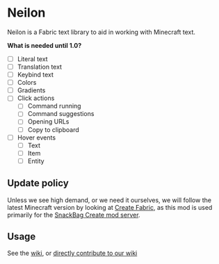 # Neilon

Neilon is a Fabric text library to aid in working with Minecraft text.

**What is needed until 1.0?**

- [ ] Literal text
- [ ] Translation text
- [ ] Keybind text
- [ ] Colors
- [ ] Gradients
- [ ] Click actions
    - [ ] Command running
    - [ ] Command suggestions
    - [ ] Opening URLs
    - [ ] Copy to clipboard
- [ ] Hover events
    - [ ] Text
    - [ ] Item
    - [ ] Entity

## Update policy

Unless we see high demand, or we need it ourselves, we will follow the latest Minecraft version by looking
at [Create Fabric](https://modrinth.com/mod/create-fabric), as this mod is used primarily for
the [SnackBag Create mod server](https://snackbag.net/).

## Usage

See the [wiki](https://wiki.snackbag.net/w/neilon),
or [directly contribute to our wiki](https://github.com/snackbag/wiki)